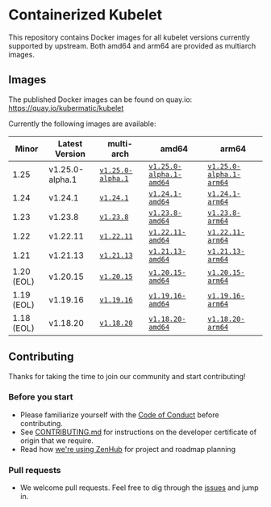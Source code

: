 # Containerized Kubelet

This repository contains Docker images for all kubelet versions currently supported by upstream.
Both amd64 and arm64 are provided as multiarch images.

## Images

The published Docker images can be found on quay.io: https://quay.io/kubermatic/kubelet

Currently the following images are available:

<!-- versions_start -->
| Minor | Latest Version | multi-arch | amd64 | arm64 |
| ----- | ------- | ---------- | ----- | ----- |
| 1.25 | v1.25.0-alpha.1 | [`v1.25.0-alpha.1`](https://quay.io/kubermatic/kubelet:v1.25.0-alpha.1) | [`v1.25.0-alpha.1-amd64`](https://quay.io/kubermatic/kubelet:v1.25.0-alpha.1-amd64) | [`v1.25.0-alpha.1-arm64`](https://quay.io/kubermatic/kubelet:v1.25.0-alpha.1-arm64) |
| 1.24 | v1.24.1 | [`v1.24.1`](https://quay.io/kubermatic/kubelet:v1.24.1) | [`v1.24.1-amd64`](https://quay.io/kubermatic/kubelet:v1.24.1-amd64) | [`v1.24.1-arm64`](https://quay.io/kubermatic/kubelet:v1.24.1-arm64) |
| 1.23 | v1.23.8 | [`v1.23.8`](https://quay.io/kubermatic/kubelet:v1.23.8) | [`v1.23.8-amd64`](https://quay.io/kubermatic/kubelet:v1.23.8-amd64) | [`v1.23.8-arm64`](https://quay.io/kubermatic/kubelet:v1.23.8-arm64) |
| 1.22 | v1.22.11 | [`v1.22.11`](https://quay.io/kubermatic/kubelet:v1.22.11) | [`v1.22.11-amd64`](https://quay.io/kubermatic/kubelet:v1.22.11-amd64) | [`v1.22.11-arm64`](https://quay.io/kubermatic/kubelet:v1.22.11-arm64) |
| 1.21 | v1.21.13 | [`v1.21.13`](https://quay.io/kubermatic/kubelet:v1.21.13) | [`v1.21.13-amd64`](https://quay.io/kubermatic/kubelet:v1.21.13-amd64) | [`v1.21.13-arm64`](https://quay.io/kubermatic/kubelet:v1.21.13-arm64) |
| 1.20 (EOL) | v1.20.15 | [`v1.20.15`](https://quay.io/kubermatic/kubelet:v1.20.15) | [`v1.20.15-amd64`](https://quay.io/kubermatic/kubelet:v1.20.15-amd64) | [`v1.20.15-arm64`](https://quay.io/kubermatic/kubelet:v1.20.15-arm64) |
| 1.19 (EOL) | v1.19.16 | [`v1.19.16`](https://quay.io/kubermatic/kubelet:v1.19.16) | [`v1.19.16-amd64`](https://quay.io/kubermatic/kubelet:v1.19.16-amd64) | [`v1.19.16-arm64`](https://quay.io/kubermatic/kubelet:v1.19.16-arm64) |
| 1.18 (EOL) | v1.18.20 | [`v1.18.20`](https://quay.io/kubermatic/kubelet:v1.18.20) | [`v1.18.20-amd64`](https://quay.io/kubermatic/kubelet:v1.18.20-amd64) | [`v1.18.20-arm64`](https://quay.io/kubermatic/kubelet:v1.18.20-arm64) |


<!-- versions_end -->

## Contributing

Thanks for taking the time to join our community and start contributing!

### Before you start

* Please familiarize yourself with the [Code of Conduct][3] before contributing.
* See [CONTRIBUTING.md][2] for instructions on the developer certificate of origin that we require.
* Read how [we're using ZenHub][13] for project and roadmap planning

### Pull requests

* We welcome pull requests. Feel free to dig through the [issues][1] and jump in.

[1]: https://github.com/kubermatic/kubelet/issues
[2]: https://github.com/kubermatic/kubelet/blob/master/CONTRIBUTING.md
[3]: https://github.com/kubermatic/kubelet/blob/master/CODE_OF_CONDUCT.md

[11]: https://groups.google.com/forum/#!forum/kubermatic-dev
[12]: https://kubermatic.slack.com/messages/kubelet
[13]: https://github.com/kubermatic/kubelet/blob/master/Zenhub.md
[15]: http://slack.kubermatic.io/
